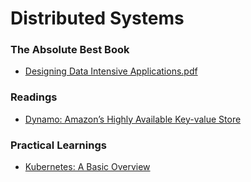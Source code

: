 # Distributed Systems

### The Absolute Best Book
- [Designing Data Intensive Applications.pdf](https://github.com/user-attachments/files/16344190/Designing.Data.Intensive.Applications.pdf)

### Readings
- [Dynamo: Amazon’s Highly Available Key-value Store](https://www.allthingsdistributed.com/files/amazon-dynamo-sosp2007.pdf)

### Practical Learnings
- [Kubernetes: A Basic Overview](https://www.youtube.com/watch?v=X48VuDVv0do)

